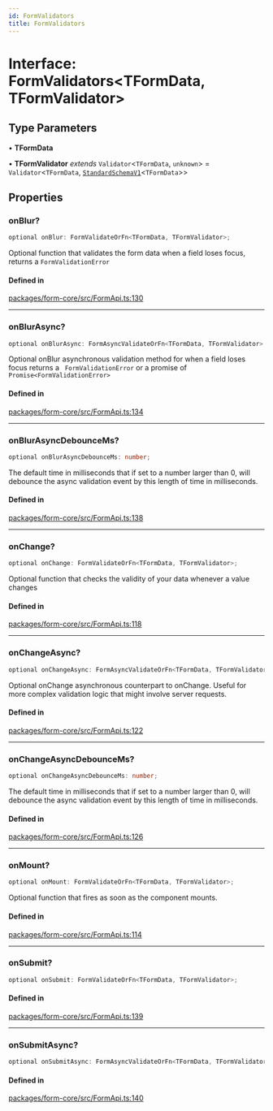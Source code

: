 ```yaml
---
id: FormValidators
title: FormValidators
---
```


# Interface: FormValidators\<TFormData, TFormValidator\>

## Type Parameters

• **TFormData**

• **TFormValidator** *extends* `Validator`\<`TFormData`, `unknown`\> = `Validator`\<`TFormData`, [`StandardSchemaV1`](../type-aliases/standardschemav1.md)\<`TFormData`\>\>

## Properties

### onBlur?

```ts
optional onBlur: FormValidateOrFn<TFormData, TFormValidator>;
```

Optional function that validates the form data when a field loses focus, returns a `FormValidationError`

#### Defined in

[packages/form-core/src/FormApi.ts:130](https://github.com/TanStack/form/blob/main/packages/form-core/src/FormApi.ts#L130)

***

### onBlurAsync?

```ts
optional onBlurAsync: FormAsyncValidateOrFn<TFormData, TFormValidator>;
```

Optional onBlur asynchronous validation method for when a field loses focus returns a ` FormValidationError` or a promise of `Promise<FormValidationError>`

#### Defined in

[packages/form-core/src/FormApi.ts:134](https://github.com/TanStack/form/blob/main/packages/form-core/src/FormApi.ts#L134)

***

### onBlurAsyncDebounceMs?

```ts
optional onBlurAsyncDebounceMs: number;
```

The default time in milliseconds that if set to a number larger than 0, will debounce the async validation event by this length of time in milliseconds.

#### Defined in

[packages/form-core/src/FormApi.ts:138](https://github.com/TanStack/form/blob/main/packages/form-core/src/FormApi.ts#L138)

***

### onChange?

```ts
optional onChange: FormValidateOrFn<TFormData, TFormValidator>;
```

Optional function that checks the validity of your data whenever a value changes

#### Defined in

[packages/form-core/src/FormApi.ts:118](https://github.com/TanStack/form/blob/main/packages/form-core/src/FormApi.ts#L118)

***

### onChangeAsync?

```ts
optional onChangeAsync: FormAsyncValidateOrFn<TFormData, TFormValidator>;
```

Optional onChange asynchronous counterpart to onChange. Useful for more complex validation logic that might involve server requests.

#### Defined in

[packages/form-core/src/FormApi.ts:122](https://github.com/TanStack/form/blob/main/packages/form-core/src/FormApi.ts#L122)

***

### onChangeAsyncDebounceMs?

```ts
optional onChangeAsyncDebounceMs: number;
```

The default time in milliseconds that if set to a number larger than 0, will debounce the async validation event by this length of time in milliseconds.

#### Defined in

[packages/form-core/src/FormApi.ts:126](https://github.com/TanStack/form/blob/main/packages/form-core/src/FormApi.ts#L126)

***

### onMount?

```ts
optional onMount: FormValidateOrFn<TFormData, TFormValidator>;
```

Optional function that fires as soon as the component mounts.

#### Defined in

[packages/form-core/src/FormApi.ts:114](https://github.com/TanStack/form/blob/main/packages/form-core/src/FormApi.ts#L114)

***

### onSubmit?

```ts
optional onSubmit: FormValidateOrFn<TFormData, TFormValidator>;
```

#### Defined in

[packages/form-core/src/FormApi.ts:139](https://github.com/TanStack/form/blob/main/packages/form-core/src/FormApi.ts#L139)

***

### onSubmitAsync?

```ts
optional onSubmitAsync: FormAsyncValidateOrFn<TFormData, TFormValidator>;
```

#### Defined in

[packages/form-core/src/FormApi.ts:140](https://github.com/TanStack/form/blob/main/packages/form-core/src/FormApi.ts#L140)
